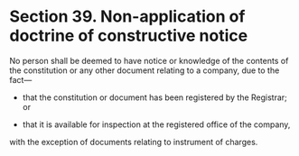 # Section 39. Non-application of doctrine of constructive notice

No person shall be deemed to have notice or knowledge of the contents of the constitution or any other document relating to a company, due to the fact— 

  * that the constitution or document has been registered by the Registrar; or

  * that it is available for inspection at the registered office of the company,

with the exception of documents relating to instrument of charges.

